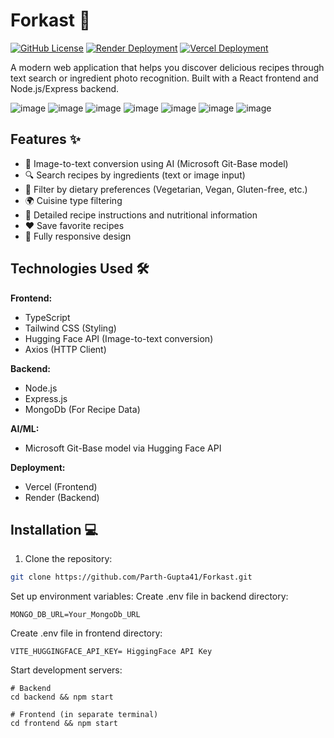 # Forkast 🍳

[![GitHub License](https://img.shields.io/github/license/AyushNikhara/Recipe_Finder)](https://github.com/AyushNikhara/Recipe_Finder/blob/main/LICENSE)
[![Render Deployment](https://img.shields.io/badge/Backend-Hosted%20on%20Render-46e3b7)](https://render.com)
[![Vercel Deployment](https://img.shields.io/badge/Frontend-Hosted%20on%20Vercel-000000)](https://recipe-finder-three-nu.vercel.app/)

A modern web application that helps you discover delicious recipes through text search or ingredient photo recognition. Built with a React frontend and Node.js/Express backend.

![image](https://github.com/user-attachments/assets/854992a6-6401-464c-bfd3-bef3fd19ab8f)
![image](https://github.com/user-attachments/assets/1dac1af0-b24a-4d8e-820f-cbbeb746ed76)
![image](https://github.com/user-attachments/assets/bd268d46-dc91-40a7-8c8d-f5e90f5878e4)
![image](https://github.com/user-attachments/assets/16fac5a2-bca7-4a37-95ee-361ca8b57b91)
![image](https://github.com/user-attachments/assets/7be61f76-e3ad-4a69-97f3-31476aa1abd8)
![image](https://github.com/user-attachments/assets/cabd2757-ec5d-452a-9d22-40fac69f1042)
![image](https://github.com/user-attachments/assets/9e3a0628-9008-4acd-afa0-18f78f117626)



## Features ✨
- 📸 Image-to-text conversion using AI (Microsoft Git-Base model)
- 🔍 Search recipes by ingredients (text or image input)
- 🥗 Filter by dietary preferences (Vegetarian, Vegan, Gluten-free, etc.)
- 🌍 Cuisine type filtering
- 📖 Detailed recipe instructions and nutritional information
- ❤️ Save favorite recipes
- 📱 Fully responsive design

## Technologies Used 🛠️
**Frontend:**
- TypeScript
- Tailwind CSS (Styling)
- Hugging Face API (Image-to-text conversion)
- Axios (HTTP Client)

**Backend:**
- Node.js
- Express.js
- MongoDb (For Recipe Data)

**AI/ML:**
- Microsoft Git-Base model via Hugging Face API

**Deployment:**
- Vercel (Frontend)
- Render (Backend)

## Installation 💻
1. Clone the repository:
```bash
git clone https://github.com/Parth-Gupta41/Forkast.git
```
Set up environment variables:
Create .env file in backend directory:
```
MONGO_DB_URL=Your_MongoDb_URL
```
Create .env file in frontend directory:
```
VITE_HUGGINGFACE_API_KEY= HiggingFace API Key
```
Start development servers:
```
# Backend
cd backend && npm start

# Frontend (in separate terminal)
cd frontend && npm start
```
